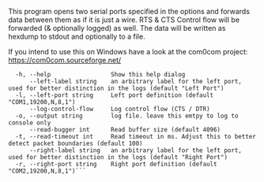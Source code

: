 This program opens two serial ports specified in the options and forwards data between them as if it is just a wire.
RTS & CTS Control flow will be forwarded (& optionally logged) as well.
The data will be written as hexdump to stdout and optionally to a file.

If you intend to use this on Windows have a look at the com0com project: https://com0com.sourceforge.net/


```Usage of serial-proxy:
  -h, --help                 Show this help dialog
      --left-label string    an arbitrary label for the left port, used for better distinction in the logs (default "Left Port")
  -l, --left-port string     Left port definition (default "COM1,19200,N,8,1")
      --log-control-flow     Log control flow (CTS / DTR)
  -o, --output string        log file. leave this emtpy to log to console only
      --read-bugger int      Read buffer size (default 4096)
  -t, --read-timeout int     Read timeout in ms. Adjust this to better detect packet boundaries (default 100)
      --right-label string   an arbitrary label for the left port, used for better distinction in the logs (default "Right Port")
  -r, --right-port string    Right port definition (default "COM2,19200,N,8,1")```